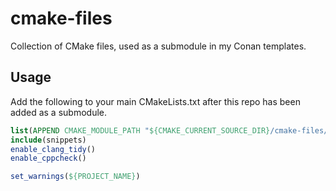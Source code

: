 # cmake-files
Collection of CMake files, used as a submodule in my Conan templates.

## Usage

Add the following to your main CMakeLists.txt after this repo has been added as a submodule.

```cmake
list(APPEND CMAKE_MODULE_PATH "${CMAKE_CURRENT_SOURCE_DIR}/cmake-files/common/cmake")
include(snippets)
enable_clang_tidy()
enable_cppcheck()
```

```cmake
set_warnings(${PROJECT_NAME})
```
